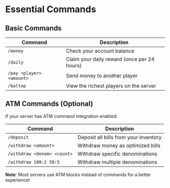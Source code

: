 # Essential Commands

## Basic Commands

| Command                  | Description                                 |
| ------------------------ | ------------------------------------------- |
| `/money`                 | Check your account balance                  |
| `/daily`                 | Claim your daily reward (once per 24 hours) |
| `/pay <player> <amount>` | Send money to another player                |
| `/baltop`                | View the richest players on the server      |

## ATM Commands (Optional)

If your server has ATM command integration enabled:

| Command                     | Description                           |
| --------------------------- | ------------------------------------- |
| `/deposit`                  | Deposit all bills from your inventory |
| `/withdraw <amount>`        | Withdraw money as optimized bills     |
| `/withdraw <denom> <count>` | Withdraw specific denominations       |
| `/withdraw 100:2 50:5`      | Withdraw multiple denominations       |

**Note**: Most servers use ATM blocks instead of commands for a better experience!
